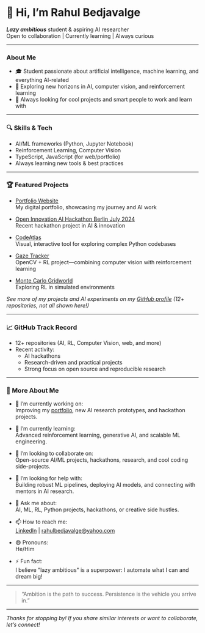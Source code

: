 <!--
## 📊 GitHub Stats

![Rahul's GitHub Stats](https://github-readme-stats.vercel.app/api?username=rahulbedjavalge&show_icons=true&theme=radical)
[![Rahul's GitHub Streak](https://github-readme-streak-stats.herokuapp.com/?user=rahulbedjavalge&theme=radical)](https://git.io/streak-stats)
![Top Langs](https://github-readme-stats.vercel.app/api/top-langs/?username=rahulbedjavalge&layout=compact&theme=radical)
-->

# 👋 Hi, I’m Rahul Bedjavalge

**_Lazy ambitious_** student & aspiring AI researcher  
Open to collaboration | Currently learning | Always curious

---

### About Me

- 🎓 Student passionate about artificial intelligence, machine learning, and everything AI-related
- 👀 Exploring new horizons in AI, computer vision, and reinforcement learning
- 📝 Always looking for cool projects and smart people to work and learn with

---

### 🔍 Skills & Tech

- AI/ML frameworks (Python, Jupyter Notebook)
- Reinforcement Learning, Computer Vision
- TypeScript, JavaScript (for web/portfolio)
- Always learning new tools & best practices

---

### 🏆 Featured Projects

- [Portfolio Website](https://github.com/rahulbedjavalge/portfolio)  
  My digital portfolio, showcasing my journey and AI work

- [Open Innovation AI Hackathon Berlin July 2024](https://github.com/rahulbedjavalge/Open-Innovation-AI-Hackathon-Berlin-July-2024)  
  Recent hackathon project in AI & innovation

- [CodeAtlas](https://github.com/rahulbedjavalge/codeatlas)  
  Visual, interactive tool for exploring complex Python codebases

- [Gaze Tracker](https://github.com/rahulbedjavalge/gaze_tracker)  
  OpenCV + RL project—combining computer vision with reinforcement learning

- [Monte Carlo Gridworld](https://github.com/rahulbedjavalge/monte-carlo-gridworld)  
  Exploring RL in simulated environments

_See more of my projects and AI experiments on my [GitHub profile](https://github.com/rahulbedjavalge?tab=repositories) (12+ repositories, not all shown here!)_

---

### 📈 GitHub Track Record

- 12+ repositories (AI, RL, Computer Vision, web, and more)
- Recent activity:  
  - AI hackathons
  - Research-driven and practical projects
  - Strong focus on open source and reproducible research

---

### 🌱 More About Me

- 🔭 I’m currently working on:  
  Improving my [portfolio](https://github.com/rahulbedjavalge/portfolio), new AI research prototypes, and hackathon projects.

- 🌱 I’m currently learning:  
  Advanced reinforcement learning, generative AI, and scalable ML engineering.

- 👯 I’m looking to collaborate on:  
  Open-source AI/ML projects, hackathons, research, and cool coding side-projects.

- 🤔 I’m looking for help with:  
  Building robust ML pipelines, deploying AI models, and connecting with mentors in AI research.

- 💬 Ask me about:  
  AI, ML, RL, Python projects, hackathons, or creative side hustles.

- 📫 How to reach me:  
  [LinkedIn](http://linkedin.com/in/rahul-bedjavalge/) | rahulbedjavalge@yahoo.com

- 😄 Pronouns:  
  He/Him

- ⚡ Fun fact:  
  I believe "lazy ambitious" is a superpower: I automate what I can and dream big!

---

> “Ambition is the path to success. Persistence is the vehicle you arrive in.”

---

_Thanks for stopping by! If you share similar interests or want to collaborate, let’s connect!_
